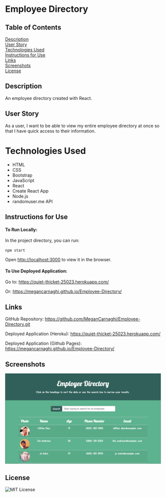 # Employee Directory

## Table of Contents

[Description](#description)  
[User Story](#user-story)  
[Technologies Used](#technologies-used)  
[Instructions for Use](#instructions-for-use)  
[Links](#links)  
[Screenshots](#screenshots)  
[License](#license)

## Description

An employee directory created with React.

## User Story

As a user, I want to be able to view my entire employee directory at once so that I have quick access to their information.

# Technologies Used

- HTML
- CSS
- Bootstrap
- JavaScript
- React
- Create React App
- Node.js
- randomuser.me API

## Instructions for Use

#### To Run Locally:

In the project directory, you can run:

`npm start`

Open [http://localhost:3000](http://localhost:3000) to view it in the browser.

#### To Use Deployed Application:

Go to: https://quiet-thicket-25023.herokuapp.com/

Or: https://megancarnaghi.github.io/Employee-Directory/

## Links

GitHub Repository: https://github.com/MeganCarnaghi/Employee-Directory.git

Deployed Application (Heroku): https://quiet-thicket-25023.herokuapp.com/

Deployed Application (Github Pages): https://megancarnaghi.github.io/Employee-Directory/

## Screenshots

![screenshot](public/Images/Screenshot.png)

## License

![MIT License](https://img.shields.io/badge/License-MIT-green)
